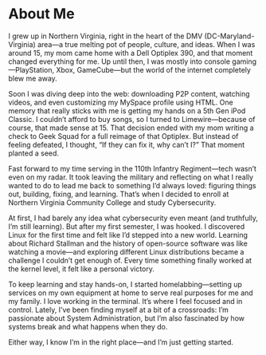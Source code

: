 # About Me
I grew up in Northern Virginia, right in the heart of the DMV (DC-Maryland-Virginia) area—a true melting pot of people, culture, and ideas. When I was around 15, my mom came home with a Dell Optiplex 390, and that moment changed everything for me. Up until then, I was mostly into console gaming—PlayStation, Xbox, GameCube—but the world of the internet completely blew me away.

Soon I was diving deep into the web: downloading P2P content, watching videos, and even customizing my MySpace profile using HTML. One memory that really sticks with me is getting my hands on a 5th Gen iPod Classic. I couldn’t afford to buy songs, so I turned to Limewire—because of course, that made sense at 15. That decision ended with my mom writing a check to Geek Squad for a full reimage of that Optiplex. But instead of feeling defeated, I thought, “If they can fix it, why can’t I?” That moment planted a seed.

Fast forward to my time serving in the 110th Infantry Regiment—tech wasn’t even on my radar. It took leaving the military and reflecting on what I really wanted to do to lead me back to something I’d always loved: figuring things out, building, fixing, and learning. That’s when I decided to enroll at Northern Virginia Community College and study Cybersecurity.

At first, I had barely any idea what cybersecurity even meant (and truthfully, I’m still learning). But after my first semester, I was hooked. I discovered Linux for the first time and felt like I’d stepped into a new world. Learning about Richard Stallman and the history of open-source software was like watching a movie—and exploring different Linux distributions became a challenge I couldn’t get enough of. Every time something finally worked at the kernel level, it felt like a personal victory.

To keep learning and stay hands-on, I started homelabbing—setting up services on my own equipment at home to serve real purposes for me and my family. I love working in the terminal. It’s where I feel focused and in control. Lately, I’ve been finding myself at a bit of a crossroads: I’m passionate about System Administration, but I’m also fascinated by how systems break and what happens when they do.

Either way, I know I’m in the right place—and I’m just getting started.
